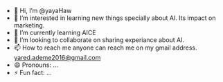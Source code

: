 - 👋 Hi, I’m @yayaHaw
- 👀 I’m interested in learning new things specially about AI. Its impact on marketing.
- 🌱 I’m currently learning AICE
- 💞️ I’m looking to collaborate on sharing experiance about AI.
- 📫 How to reach me anyone can reach me on my gmail address. yared.ademe2016@gmail.com
- 😄 Pronouns: ...
- ⚡ Fun fact: ...

<!---
yayaHaw/yayaHaw is a ✨ special ✨ repository because its `README.md` (this file) appears on your GitHub profile.
You can click the Preview link to take a look at your changes.
--->
